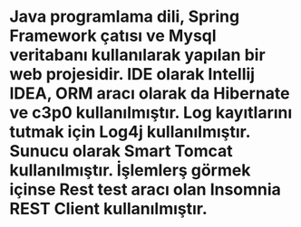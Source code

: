 # Java programlama dili, Spring Framework çatısı ve Mysql veritabanı kullanılarak yapılan bir web projesidir. IDE olarak Intellij IDEA, ORM aracı olarak da Hibernate ve c3p0 kullanılmıştır. Log kayıtlarını tutmak için Log4j kullanılmıştır. Sunucu olarak Smart Tomcat kullanılmıştır. İşlemlerş görmek içinse Rest test aracı olan Insomnia REST Client kullanılmıştır.
